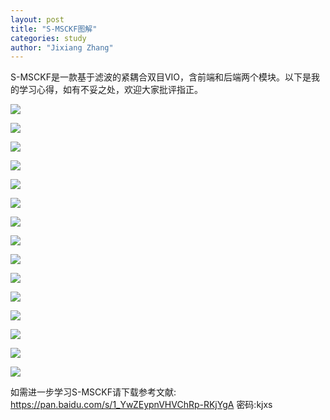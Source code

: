 ```yaml
---
layout: post
title: "S-MSCKF图解"
categories: study
author: "Jixiang Zhang"
---
```


S-MSCKF是一款基于滤波的紧耦合双目VIO，含前端和后端两个模块。以下是我的学习心得，如有不妥之处，欢迎大家批评指正。

![](/images/S-MSCKF/S-MSCKF图解.001.jpeg)

![](/images/S-MSCKF/S-MSCKF图解.002.jpeg)

![](/images/S-MSCKF/S-MSCKF图解.003.jpeg)

![](/images/S-MSCKF/S-MSCKF图解.004.jpeg)

![](/images/S-MSCKF/S-MSCKF图解.005.jpeg)

![](/images/S-MSCKF/S-MSCKF图解.006.jpeg)

![](/images/S-MSCKF/S-MSCKF图解.007.jpeg)

![](/images/S-MSCKF/S-MSCKF图解.008.jpeg)

![](/images/S-MSCKF/S-MSCKF图解.009.jpeg)

![](/images/S-MSCKF/S-MSCKF图解.010.jpeg)

![](/images/S-MSCKF/S-MSCKF图解.011.jpeg)

![](/images/S-MSCKF/S-MSCKF图解.012.jpeg)

![](/images/S-MSCKF/S-MSCKF图解.013.jpeg)

![](/images/S-MSCKF/S-MSCKF图解.014.jpeg)

![](/images/S-MSCKF/S-MSCKF图解.015.jpeg)

如需进一步学习S-MSCKF请下载参考文献: https://pan.baidu.com/s/1_YwZEypnVHVChRp-RKjYgA  密码:kjxs